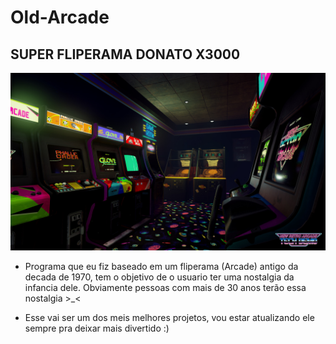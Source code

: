 # Old-Arcade
## SUPER FLIPERAMA DONATO X3000


![](Images/78309.jpg)


- Programa que eu fiz baseado em um fliperama (Arcade) antigo da decada de 1970, tem o objetivo de o usuario ter uma nostalgia da infancia dele. Obviamente pessoas com mais de 30 anos terão essa nostalgia >_<

- Esse vai ser um dos meis melhores projetos, vou estar atualizando ele sempre pra deixar mais divertido :)
